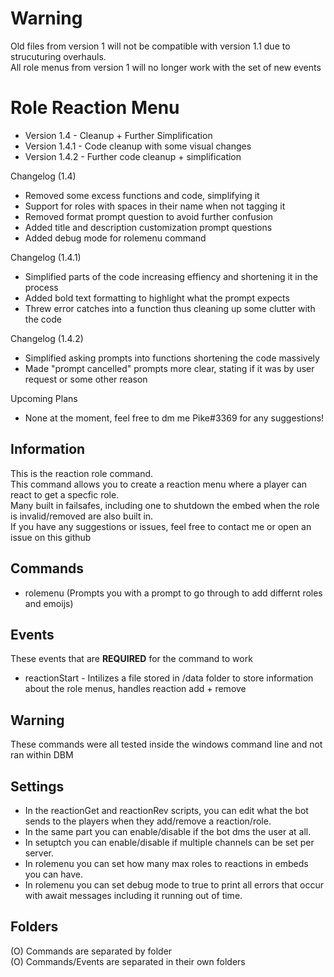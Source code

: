 # Warning
Old files from version 1 will not be compatible with version 1.1 due to strucuturing overhauls.  
All role menus from version 1 will no longer work with the set of new events  
  
# Role Reaction Menu
- Version 1.4 - Cleanup + Further Simplification  
- Version 1.4.1 - Code cleanup with some visual changes
- Version 1.4.2 - Further code cleanup + simplification

Changelog (1.4)
- Removed some excess functions and code, simplifying it  
- Support for roles with spaces in their name when not tagging it  
- Removed format prompt question to avoid further confusion  
- Added title and description customization prompt questions  
- Added debug mode for rolemenu command  
  
Changelog (1.4.1)  
- Simplified parts of the code increasing effiency and shortening it in the process  
- Added bold text formatting to highlight what the prompt expects  
- Threw error catches into a function thus cleaning up some clutter with the code    
   
Changelog (1.4.2)
- Simplified asking prompts into functions shortening the code massively
- Made "prompt cancelled" prompts more clear, stating if it was by user request or some other reason  
  
Upcoming Plans  
- None at the moment, feel free to dm me Pike#3369 for any suggestions!
  
## Information
This is the reaction role command.  
This command allows you to create a reaction menu where a player can react to get a specfic role.  
Many built in failsafes, including one to shutdown the embed when the role is invalid/removed are also built in.  
If you have any suggestions or issues, feel free to contact me or open an issue on this github  

## Commands
- rolemenu (Prompts you with a prompt to go through to add differnt roles and emoijs)

## Events
These events that are **REQUIRED** for the command to work

- reactionStart - Intilizes a file stored in /data folder to store information about the role menus, handles reaction add + remove
  
## Warning
These commands were all tested inside the windows command line and not ran within DBM  

## Settings
- In the reactionGet and reactionRev scripts, you can edit what the bot sends to the players when they add/remove a reaction/role.
- In the same part you can enable/disable if the bot dms the user at all.  
- In setuptch you can enable/disable if multiple channels can be set per server.  
- In rolemenu you can set how many max roles to reactions in embeds you can have.  
- In rolemenu you can set debug mode to true to print all errors that occur with await messages including it running out of time.

## Folders
(O) Commands are separated by folder  
(O) Commands/Events are separated in their own folders


